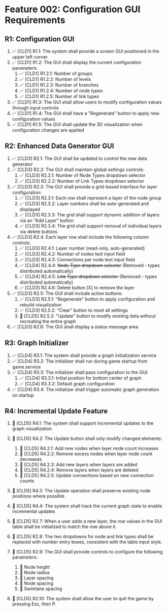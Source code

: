 # Feature 002: Configuration GUI Requirements

## R1: Configuration GUI

1. ✅ [CLD1] R1.1: The system shall provide a screen GUI positioned in the upper left corner
2. ✅ [CLD1] R1.2: The GUI shall display the current configuration parameters:
   1. ✅ [CLD1] R1.2.1: Number of groups
   2. ✅ [CLD1] R1.2.2: Number of levels
   3. ✅ [CLD1] R1.2.3: Number of branches
   4. ✅ [CLD1] R1.2.4: Number of node types
   5. ✅ [CLD1] R1.2.5: Number of link types
3. ✅ [CLD1] R1.3: The GUI shall allow users to modify configuration values through input controls
4. ✅ [CLD1] R1.4: The GUI shall have a "Regenerate" button to apply new configuration values
5. ✅ [CLD1] R1.5: The GUI shall update the 3D visualization when configuration changes are applied

## R2: Enhanced Data Generator GUI

1. ✅ [CLD3] R2.1: The GUI shall be updated to control the new data generator
2. ✅ [CLD3] R2.2: The GUI shall maintain global settings controls:
   1. ✅ [CLD3] R2.2.1: Number of Node Types dropdown selector
   2. ✅ [CLD3] R2.2.2: Number of Link Types dropdown selector
3. ✅ [CLD3] R2.3: The GUI shall provide a grid-based interface for layer configuration:
   1. ✅ [CLD3] R2.3.1: Each row shall represent a layer of the node group
   2. ✅ [CLD3] R2.3.2: Layer numbers shall be auto-generated and displayed
   3. ✅ [CLD3] R2.3.3: The grid shall support dynamic addition of layers via an "Add Layer" button
   4. ✅ [CLD3] R2.3.4: The grid shall support removal of individual layers via delete buttons
4. ✅ [CLD3] R2.4: Each layer row shall include the following column controls:
   1. ✅ [CLD3] R2.4.1: Layer number (read-only, auto-generated)
   2. ✅ [CLD3] R2.4.2: Number of nodes text input field
   3. ✅ [CLD3] R2.4.3: Connections per node text input field
   4. ✅ [CLD4] R2.4.4: ~~Node Type dropdown selector~~ (Removed - types distributed automatically)
   5. ✅ [CLD4] R2.4.5: ~~Link Type dropdown selector~~ (Removed - types distributed automatically)
   6. ✅ [CLD3] R2.4.6: Delete button [X] to remove the layer
5. ✅ [CLD3] R2.5: The GUI shall include action buttons:
   1. ✅ [CLD3] R2.5.1: "Regenerate" button to apply configuration and rebuild visualization
   2. ✅ [CLD3] R2.5.2: "Clear" button to reset all settings
   3. 🔲 [CLD5] R2.5.3: "Update" button to modify existing data without recreating the entire graph
6. ✅ [CLD3] R2.6: The GUI shall display a status message area

## R3: Graph Initializer

1. ✅ [CLD4] R3.1: The system shall provide a graph initialization service
2. ✅ [CLD4] R3.2: The initializer shall run during game startup from game.service
3. ✅ [CLD4] R3.3: The initializer shall pass configuration to the GUI:
   1. ✅ [CLD4] R3.3.1: Initial position for bottom center of graph
   2. ✅ [CLD4] R3.3.2: Default graph configuration
4. ✅ [CLD4] R3.4: The initializer shall trigger automatic graph generation on startup

## R4: Incremental Update Feature

1. 🔲 [CLD5] R4.1: The system shall support incremental updates to the graph visualization
2. 🔲 [CLD5] R4.2: The Update button shall only modify changed elements:
   1. 🔲 [CLD5] R4.2.1: Add new nodes when layer node count increases
   2. 🔲 [CLD5] R4.2.2: Remove excess nodes when layer node count decreases
   3. 🔲 [CLD5] R4.2.3: Add new layers when layers are added
   4. 🔲 [CLD5] R4.2.4: Remove layers when layers are deleted
   5. 🔲 [CLD5] R4.2.5: Update connections based on new connection counts
3. 🔲 [CLD5] R4.3: The Update operation shall preserve existing node positions where possible
4. 🔲 [CLD5] R4.4: The system shall track the current graph state to enable incremental updates

5. 🔲 [CLD5] R2.7: When a user adds a new layer, the row values in the GUI table shall be initialized to match the row above it.
6. 🔲 [CLD5] R2.8: The two dropdowns for node and link types shall be replaced with number entry boxes, consistent with the table input style.

7. 🔲 [CLD5] R2.9: The GUI shall provide controls to configure the following parameters:

   1. 🔲 Node height
   2. 🔲 Node radius
   3. 🔲 Layer spacing
   4. 🔲 Node spacing
   5. 🔲 Swimlane spacing

8. 🔲 [CLD5] R2.10: The system shall allow the user to quit the game by pressing Esc, then P.
